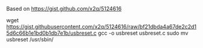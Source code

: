 Based on https://gist.github.com/x2q/5124616

wget https://gist.githubusercontent.com/x2q/5124616/raw/bf21dbda4a67de2c2d15d6c66b1e1bd0b1db7e1b/usbreset.c
gcc -o usbreset usbreset.c
sudo mv usbreset /usr/sbin/
